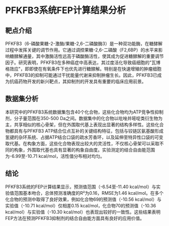 # PFKFB3系统FEP计算结果分析

## 靶点介绍

PFKFB3（6-磷酸果糖-2-激酶/果糖-2,6-二磷酸酶3）是一种双功能酶，在糖酵解过程中发挥关键的调节作用。它通过调控果糖-2,6-二磷酸（F2,6BP）的水平来影响糖酵解通量，其中激酶活性远高于磷酸酶活性，使其成为促进糖酵解的重要调节因子。研究表明，PFKFB3在多种癌症中高表达，其过度活化导致癌细胞的"瓦博格效应"，即即使在有氧条件下也优先进行糖酵解。特别是在快速增殖的肿瘤细胞中，PFKFB3的抑制可能通过干扰能量代谢来抑制肿瘤生长。因此，PFKFB3已成为抗癌药物开发的新兴靶点，其抑制剂的开发具有重要的临床应用前景。

## 数据集分析

本研究中的PFKFB3系统数据集包含40个化合物，这些化合物均为ATP竞争性抑制剂，分子量范围在350-500 Da之间。数据集中的化合物以吡唑并嘧啶类衍生物为主，共享相似的核心骨架，但在外围取代基上表现出显著的结构多样性。这些化合物都具有与PFKFB3 ATP结合位点互补的关键结构特征，包括与铰链区氨基酸形成氢键的杂环系统、占据ATP结合口袋的疏水芳香环，以及延伸至特异性口袋的可变取代基。在构象方面，这些化合物表现出较大的灵活性，不仅核心骨架可以采取不同的构象，外围取代基也具有显著的构象自由度。实验测定的结合自由能范围为-6.99至-10.71 kcal/mol，活性值分布相对均匀。

## 结论

PFKFB3系统的FEP计算结果显示，预测值范围（-6.54至-11.40 kcal/mol）与实验值范围基本吻合，总体预测准确度的R²为0.16，RMSE为1.46 kcal/mol。在多个化合物的预测中取得了良好效果，例如化合物69的预测值（-10.56 kcal/mol）与实验值（-10.71 kcal/mol）仅相差0.15 kcal/mol，化合物70的预测值（-10.36 kcal/mol）与实验值（-10.30 kcal/mol）也表现出较好的一致性。这些结果表明FEP方法在预测PFKFB3抑制剂的结合自由能方面具有良好的应用价值。 